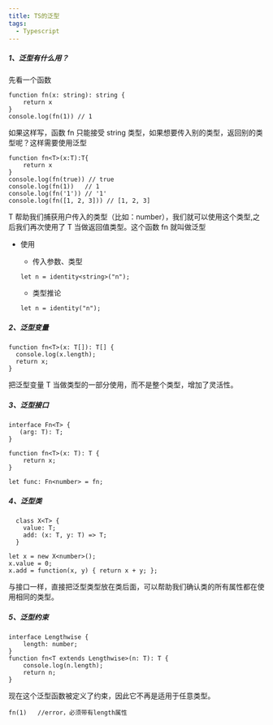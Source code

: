 ```yaml
---
title: TS的泛型
tags:
  - Typescript
---
```


##### 1、泛型有什么用？

先看一个函数

```
function fn(x: string): string {
    return x
}
console.log(fn(1)) // 1

```

如果这样写，函数 fn 只能接受 string 类型，如果想要传入别的类型，返回别的类型呢？这样需要使用泛型

   <!-- more -->

```
function fn<T>(x:T):T{
    return x
}
console.log(fn(true)) // true
console.log(fn(1))   // 1
console.log(fn('1')) // '1'
console.log(fn([1, 2, 3])) // [1, 2, 3]
```

T 帮助我们捕获用户传入的类型（比如：number），我们就可以使用这个类型,之后我们再次使用了 T 当做返回值类型。这个函数 fn 就叫做泛型

- 使用

  - 传入参数、类型

  ```
  let n = identity<string>("n");
  ```

  - 类型推论

  ```
  let n = identity("n");
  ```

##### 2、泛型变量

```
function fn<T>(x: T[]): T[] {
  console.log(x.length);
  return x;
}
```

把泛型变量 T 当做类型的一部分使用，而不是整个类型，增加了灵活性。

##### 3、泛型接口

```
interface Fn<T> {
   (arg: T): T;
}

function fn<T>(x: T): T {
    return x;
}

let func: Fn<number> = fn;
```

##### 4、泛型类

```
  class X<T> {
    value: T;
    add: (x: T, y: T) => T;
  }

let x = new X<number>();
x.value = 0;
x.add = function(x, y) { return x + y; };
```

与接口一样，直接把泛型类型放在类后面，可以帮助我们确认类的所有属性都在使用相同的类型。

##### 5、泛型约束

```
interface Lengthwise {
    length: number;
}
function fn<T extends Lengthwise>(n: T): T {
    console.log(n.length);
    return n;
}
```

现在这个泛型函数被定义了约束，因此它不再是适用于任意类型。

```
fn(1)   //error，必须带有length属性
```

